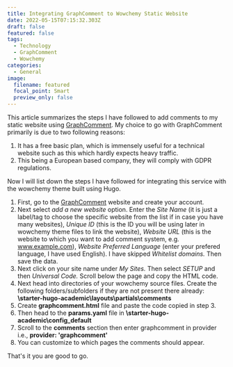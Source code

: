 ```yaml
---
title: Integrating GraphComment to Wowchemy Static Website
date: 2022-05-15T07:15:32.303Z
draft: false
featured: false
tags:
  - Technology
  - GraphComment
  - Wowchemy
categories:
  - General
image:
  filename: featured
  focal_point: Smart
  preview_only: false
---
```

This article summarizes the steps I have followed to add comments to my static website using [GraphComment](https://graphcomment.com/en/). My choice to go with GraphComment primarily is due to two following reasons:

1. It has a free basic plan, which is immensely useful for a technical website such as this which hardly expects heavy traffic.
2. This being a European based company, they will comply with GDPR regulations.

Now I will list down the steps I have followed for integrating this service with the wowchemy theme built using Hugo.

1. First, go to the [GraphComment](https://graphcomment.com/en/) website and create your account.
2. Next select *add a new website* option.  Enter the *Site Name* (it is just a label/tag to choose the specific website from the list if in case you have many websites), *Unique ID* (this is the ID you will be using later in wowchemy theme files to link the website), *Website URL* (this is the website to which you want to add comment system, e.g. www.example.com), *Website Preferred Language* (enter your prefered language, I have used English). I have skipped *Whitelist domains.* Then save the data.
3. Next click on your site name under *My Sites.* Then select *SETUP* and then *Universal Code.* Scroll below the page and copy the HTML code.
4. Next head into directories of your wowchemy source files. Create the following folders/subfolders if they are not present there already: **\starter-hugo-academic\layouts\partials\comments**
5. Create **graphcomment.html** file and paste the code copied in step 3.
6. Then head to the **params.yaml** file in **\starter-hugo-academic\config_default**
7. Scroll to the **comments** section then enter graphcomment in provider i.e., **provider: 'graphcomment'**
8. You can customize to which pages the comments should appear.

That's it you are good to go.